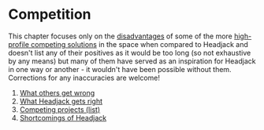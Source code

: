 # Competition

This chapter focuses only on the [disadvantages](others_cons.md) of some of the more [high-profile competing solutions](others_list.md) in the space when compared to Headjack and doesn't list any of their positives as it would be too long (so not exhaustive by any means) but many of them have served as an inspiration for Headjack in one way or another - it wouldn't have been possible without them. Corrections for any inaccuracies are welcome!

1. [What others get wrong](others_cons.md)
2. [What Headjack gets right](headjack_pros.md)
3. [Competing projects (list)](others_list.md)
4. [Shortcomings of Headjack](headjack_cons.md)
